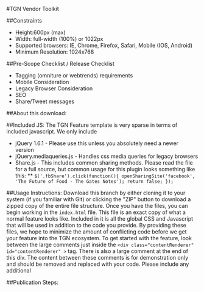 #TGN Vendor Toolkit

##Constraints
* Height:600px (max)
* Width: full-width (100%) or 1022px
* Supported browsers: IE, Chrome, Firefox, Safari, Mobile (IOS, Android)
* Minimum Resolution: 1024x768


##Pre-Scope Checklist / Release Checklist
* Tagging (omniture or webtrends) requirements
* Mobile Consideration
* Legacy Browser Consideration
* SEO
* Share/Tweet messages


##About this download:

##Included JS:
The TGN Feature template is very sparse in terms of included javascript. We only include
* jQuery 1.6.1 - Please use this unless you absolutely need a newer version
* jQuery.mediaqueries.js - Handles css media queries for legacy browsers
* Share.js - This includes common sharing methods. Please read the file for a full source, but common usage for this plugin looks something like this:
** `$('.fbShare').click(function(){
		openSharingSite('facebook', 'The Future of Food - The Gates Notes');
		return false;
	});`

##Usage Instructions:
Download this branch by either cloning it to your system (if you familiar with Git) or clicking the "ZIP" button to download a zipped copy of the entire file structure.
Once you have the files, you can begin working in the `index.html` file. This file is an exact copy of what a normal feature looks like. Included in it is all the global CSS and Javascript that will be used in addition to the code you provide. By providing these files, we hope to minimize the amount of conflicting code before we get your feature into the TGN ecosystem.
To get started with the feature, look between the large comments just inside the `<div class="contentRenderer" id="contentRenderer" >` tag. There is also a large comment at the end of this div. The content between these comments is for demonstration only and should be removed and replaced with your code.
Please include any additional 

##Publication Steps:
